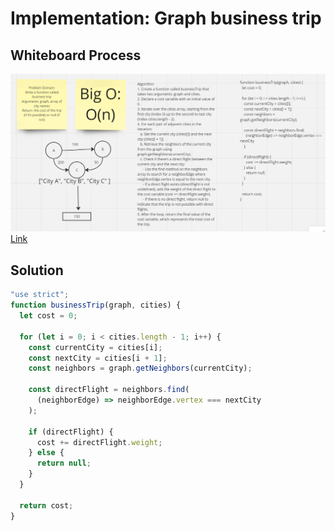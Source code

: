 # Implementation: Graph business trip

## **Whiteboard Process**

![White-Borad](../../image/graph-business-trip.png)
[Link](https://miro.com/app/board/uXjVMlrp89Q=/?share_link_id=640460414715)

## **Solution**

```javascript
"use strict";
function businessTrip(graph, cities) {
  let cost = 0;

  for (let i = 0; i < cities.length - 1; i++) {
    const currentCity = cities[i];
    const nextCity = cities[i + 1];
    const neighbors = graph.getNeighbors(currentCity);

    const directFlight = neighbors.find(
      (neighborEdge) => neighborEdge.vertex === nextCity
    );

    if (directFlight) {
      cost += directFlight.weight;
    } else {
      return null;
    }
  }

  return cost;
}
```
